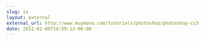 ```yaml
---
slug: ix
layout: external
external_url: http://www.muymono.com/tutorials/photoshop/photoshop-cs3-tutorial-using-blending-modes-multiply/
date: 2012-01-06T14:59:13-06:00
---
```

